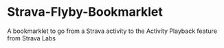 Strava-Flyby-Bookmarklet
========================

A bookmarklet to go from a Strava activity to the Activity Playback feature from Strava Labs
